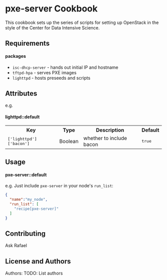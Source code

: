 pxe-server Cookbook
=================
This cookbook sets up the series of scripts for setting up OpenStack in the style of the Center for Data Intensive Science.

Requirements
------------

#### packages
- `isc-dhcp-server` - hands out initial IP and hostname
- `tftpd-hpa` - serves PXE images
- `lighttpd` - hosts preseeds and scripts

Attributes
----------

e.g.
#### lighttpd::default
<table>
  <tr>
    <th>Key</th>
    <th>Type</th>
    <th>Description</th>
    <th>Default</th>
  </tr>
  <tr>
    <td><tt>['lighttpd']['bacon']</tt></td>
    <td>Boolean</td>
    <td>whether to include bacon</td>
    <td><tt>true</tt></td>
  </tr>
</table>

Usage
-----
#### pxe-server::default

e.g.
Just include `pxe-server` in your node's `run_list`:

```json
{
  "name":"my_node",
  "run_list": [
    "recipe[pxe-server]"
  ]
}
```

Contributing
------------
Ask Rafael

License and Authors
-------------------
Authors: TODO: List authors

